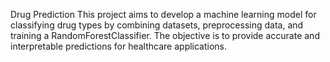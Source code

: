 Drug Prediction
This project aims to develop a machine learning model for classifying drug types by combining datasets, preprocessing data, and training a RandomForestClassifier. The objective is to provide accurate and interpretable predictions for healthcare applications.
